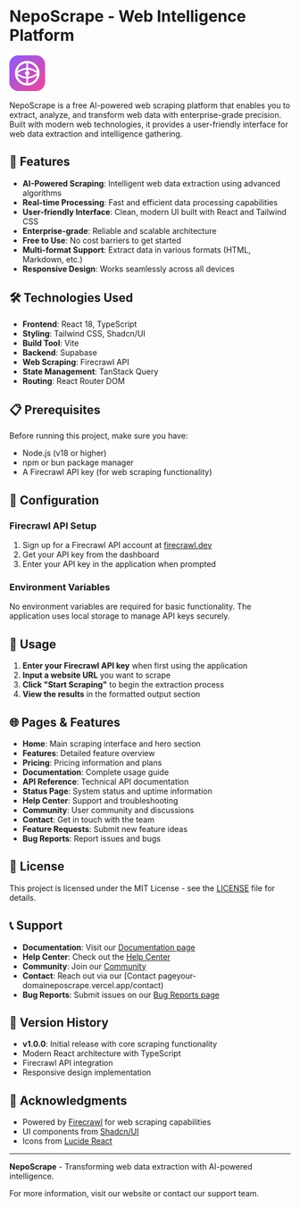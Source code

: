 
# NepoScrape - Web Intelligence Platform

![NepoScrape Logo](public/favicon.svg)

NepoScrape is a free AI-powered web scraping platform that enables you to extract, analyze, and transform web data with enterprise-grade precision. Built with modern web technologies, it provides a user-friendly interface for web data extraction and intelligence gathering.

## 🚀 Features

- **AI-Powered Scraping**: Intelligent web data extraction using advanced algorithms
- **Real-time Processing**: Fast and efficient data processing capabilities
- **User-friendly Interface**: Clean, modern UI built with React and Tailwind CSS
- **Enterprise-grade**: Reliable and scalable architecture
- **Free to Use**: No cost barriers to get started
- **Multi-format Support**: Extract data in various formats (HTML, Markdown, etc.)
- **Responsive Design**: Works seamlessly across all devices

## 🛠️ Technologies Used

- **Frontend**: React 18, TypeScript
- **Styling**: Tailwind CSS, Shadcn/UI
- **Build Tool**: Vite
- **Backend**: Supabase
- **Web Scraping**: Firecrawl API
- **State Management**: TanStack Query
- **Routing**: React Router DOM

## 📋 Prerequisites

Before running this project, make sure you have:

- Node.js (v18 or higher)
- npm or bun package manager
- A Firecrawl API key (for web scraping functionality)

## 🔑 Configuration

### Firecrawl API Setup

1. Sign up for a Firecrawl API account at [firecrawl.dev](https://firecrawl.dev)
2. Get your API key from the dashboard
3. Enter your API key in the application when prompted

### Environment Variables

No environment variables are required for basic functionality. The application uses local storage to manage API keys securely.

## 📖 Usage

1. **Enter your Firecrawl API key** when first using the application
2. **Input a website URL** you want to scrape
3. **Click "Start Scraping"** to begin the extraction process
4. **View the results** in the formatted output section

## 🌐 Pages & Features

- **Home**: Main scraping interface and hero section
- **Features**: Detailed feature overview
- **Pricing**: Pricing information and plans
- **Documentation**: Complete usage guide
- **API Reference**: Technical API documentation
- **Status Page**: System status and uptime information
- **Help Center**: Support and troubleshooting
- **Community**: User community and discussions
- **Contact**: Get in touch with the team
- **Feature Requests**: Submit new feature ideas
- **Bug Reports**: Report issues and bugs

## 📝 License

This project is licensed under the MIT License - see the [LICENSE](LICENSE) file for details.

## 📞 Support

- **Documentation**: Visit our [Documentation page](https://neposcrape.vercel.app/documentation)
- **Help Center**: Check out the [Help Center]([https://neposcrape.vercel.app/help-center)
- **Community**: Join our [Community](https://neposcrape.vercel.app/community)
- **Contact**: Reach out via our [Contact pageyour-domaineposcrape.vercel.app/contact)
- **Bug Reports**: Submit issues on our [Bug Reports page](https://neposcrape.vercel.app/bug-reports)

## 🔄 Version History

- **v1.0.0**: Initial release with core scraping functionality
- Modern React architecture with TypeScript
- Firecrawl API integration
- Responsive design implementation

## 🌟 Acknowledgments

- Powered by [Firecrawl](https://firecrawl.dev) for web scraping capabilities
- UI components from [Shadcn/UI](https://ui.shadcn.com)
- Icons from [Lucide React](https://lucide.dev)

---

**NepoScrape** - Transforming web data extraction with AI-powered intelligence.

For more information, visit our website or contact our support team.
